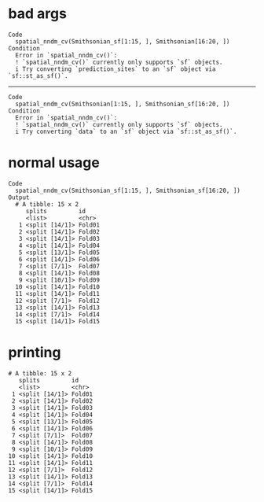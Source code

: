 # bad args

    Code
      spatial_nndm_cv(Smithsonian_sf[1:15, ], Smithsonian[16:20, ])
    Condition
      Error in `spatial_nndm_cv()`:
      ! `spatial_nndm_cv()` currently only supports `sf` objects.
      i Try converting `prediction_sites` to an `sf` object via `sf::st_as_sf()`.

---

    Code
      spatial_nndm_cv(Smithsonian[1:15, ], Smithsonian_sf[16:20, ])
    Condition
      Error in `spatial_nndm_cv()`:
      ! `spatial_nndm_cv()` currently only supports `sf` objects.
      i Try converting `data` to an `sf` object via `sf::st_as_sf()`.

# normal usage

    Code
      spatial_nndm_cv(Smithsonian_sf[1:15, ], Smithsonian_sf[16:20, ])
    Output
      # A tibble: 15 x 2
         splits         id    
         <list>         <chr> 
       1 <split [14/1]> Fold01
       2 <split [14/1]> Fold02
       3 <split [14/1]> Fold03
       4 <split [14/1]> Fold04
       5 <split [13/1]> Fold05
       6 <split [14/1]> Fold06
       7 <split [7/1]>  Fold07
       8 <split [14/1]> Fold08
       9 <split [10/1]> Fold09
      10 <split [14/1]> Fold10
      11 <split [14/1]> Fold11
      12 <split [7/1]>  Fold12
      13 <split [14/1]> Fold13
      14 <split [7/1]>  Fold14
      15 <split [14/1]> Fold15

# printing

    # A tibble: 15 x 2
       splits         id    
       <list>         <chr> 
     1 <split [14/1]> Fold01
     2 <split [14/1]> Fold02
     3 <split [14/1]> Fold03
     4 <split [14/1]> Fold04
     5 <split [13/1]> Fold05
     6 <split [14/1]> Fold06
     7 <split [7/1]>  Fold07
     8 <split [14/1]> Fold08
     9 <split [10/1]> Fold09
    10 <split [14/1]> Fold10
    11 <split [14/1]> Fold11
    12 <split [7/1]>  Fold12
    13 <split [14/1]> Fold13
    14 <split [7/1]>  Fold14
    15 <split [14/1]> Fold15

